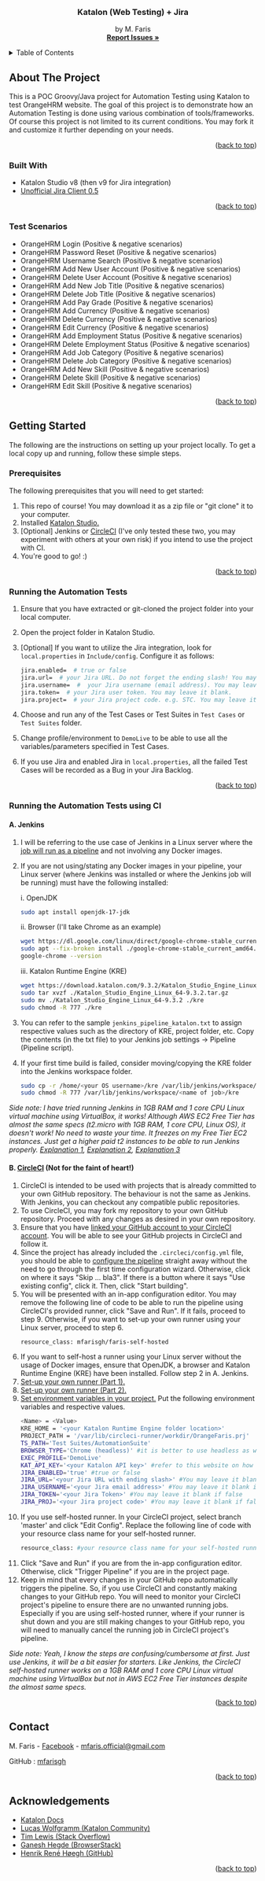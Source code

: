 <!-- Improved compatibility of back to top link: See: https://github.com/othneildrew/Best-README-Template/pull/73 -->
<a name="readme-top"></a>
<!--
*** Thanks for checking out the Best-README-Template. If you have a suggestion
*** that would make this better, please fork the repo and create a pull request
*** or simply open an issue with the tag "enhancement".
*** Don't forget to give the project a star!
*** Thanks again! Now go create something AMAZING! :D
-->



<!-- PROJECT LOGO -->
<br />
<div align="center">

<h3 align="center">Katalon (Web Testing) + Jira</h3>

  <p align="center">
    by M. Faris
    <br />
    <a href="https://github.com/mfarisgh/katalon_web_faris/issues"><strong>Report Issues »</strong></a>
    <br />
  </p>
</div>



<!-- TABLE OF CONTENTS -->
<details>
  <summary>Table of Contents</summary>
  <ol>
    <li>
      <a href="#about-the-project">About The Project</a>
      <ul>
        <li><a href="#built-with">Built With</a></li>
        <li><a href="#test-scenarios">Test Scenarios</a></li>
      </ul>
    </li>
    <li>
      <a href="#getting-started">Getting Started</a>
      <ul>
        <li><a href="#prerequisites">Prerequisites</a></li>
        <li><a href="#running-the-automation-tests">Running the Automation Tests</a></li>
        <li><a href="#running-the-automation-tests-using-ci">Running the Automation Tests using CI</a></li>
      </ul>
    </li>
    <li><a href="#contact">Contact</a></li>
    <li><a href="#acknowledgements">Acknowledgements</a></li>
  </ol>
</details>



<!-- ABOUT THE PROJECT -->
## About The Project

This is a POC Groovy/Java project for Automation Testing using Katalon to test OrangeHRM website. 
The goal of this project is to demonstrate how an Automation Testing is done using various combination of tools/frameworks. 
Of course this project is not limited to its current conditions. 
You may fork it and customize it further depending on your needs.

<p align="right">(<a href="#readme-top">back to top</a>)</p>


### Built With

* Katalon Studio v8 (then v9 for Jira integration)
* [Unofficial Jira Client 0.5](https://github.com/bobcarroll/jira-client)

<p align="right">(<a href="#readme-top">back to top</a>)</p>


### Test Scenarios

* OrangeHRM Login (Positive & negative scenarios)
* OrangeHRM Password Reset (Positive & negative scenarios)
* OrangeHRM Username Search (Positive & negative scenarios)
* OrangeHRM Add New User Account (Positive & negative scenarios)
* OrangeHRM Delete User Account (Positive & negative scenarios)
* OrangeHRM Add New Job Title (Positive & negative scenarios)
* OrangeHRM Delete Job Title (Positive & negative scenarios)
* OrangeHRM Add Pay Grade (Positive & negative scenarios)
* OrangeHRM Add Currency (Positive & negative scenarios)
* OrangeHRM Delete Currency (Positive & negative scenarios)
* OrangeHRM Edit Currency (Positive & negative scenarios)
* OrangeHRM Add Employment Status (Positive & negative scenarios)
* OrangeHRM Delete Employment Status (Positive & negative scenarios)
* OrangeHRM Add Job Category (Positive & negative scenarios)
* OrangeHRM Delete Job Category (Positive & negative scenarios)
* OrangeHRM Add New Skill (Positive & negative scenarios)
* OrangeHRM Delete Skill (Positive & negative scenarios)
* OrangeHRM Edit Skill (Positive & negative scenarios)

<p align="right">(<a href="#readme-top">back to top</a>)</p>



<!-- GETTING STARTED -->
## Getting Started

The following are the instructions on setting up your project locally.
To get a local copy up and running, follow these simple steps.

### Prerequisites

The following prerequisites that you will need to get started:

1. This repo of course! You may download it as a zip file or "git clone" it to your computer.
2. Installed [Katalon Studio.](https://katalon.com/download)
3. [Optional] Jenkins or [CircleCI](https://circleci.com/) (I've only tested these two, you may experiment with others at your own risk) if you intend to use the project with CI.
4. You're good to go! :)

<p align="right">(<a href="#readme-top">back to top</a>)</p>

### Running the Automation Tests

1. Ensure that you have extracted or git-cloned the project folder into your local computer.
2. Open the project folder in Katalon Studio.
3. [Optional] If you want to utilize the Jira integration, look for `local.properties` in `Include/config`. Configure it as follows:
   
   ```sh
   jira.enabled=  # true or false
   jira.url=  # your Jira URL. Do not forget the ending slash! You may leave it blank.
   jira.username=  #  your Jira username (email address). You may leave it blank.
   jira.token=  # your Jira user token. You may leave it blank.
   jira.project=  # your Jira project code. e.g. STC. You may leave it blank.
   ```
   
4. Choose and run any of the Test Cases or Test Suites in `Test Cases` or `Test Suites` folder.
5. Change profile/environment to `DemoLive` to be able to use all the variables/parameters specified in Test Cases.
6. If you use Jira and enabled Jira in `local.properties`, all the failed Test Cases will be recorded as a Bug in your Jira Backlog.

<p align="right">(<a href="#readme-top">back to top</a>)</p>

### Running the Automation Tests using CI

#### A. Jenkins

1. I will be referring to the use case of Jenkins in a Linux server where the [job will run as a pipeline](https://www.jenkins.io/doc/book/pipeline/getting-started/) and not involving any Docker images.
2. If you are not using/stating any Docker images in your pipeline, your Linux server (where Jenkins was installed or where the Jenkins job will be running) must have the following installed:
   
   i. OpenJDK
   
   ```sh
   sudo apt install openjdk-17-jdk
   ```
   ii. Browser (I'll take Chrome as an example)
   
   ```sh
   wget https://dl.google.com/linux/direct/google-chrome-stable_current_amd64.deb
   sudo apt --fix-broken install ./google-chrome-stable_current_amd64.deb
   google-chrome --version
   ```
   iii. Katalon Runtime Engine (KRE)
   
   ```sh
   wget https://download.katalon.com/9.3.2/Katalon_Studio_Engine_Linux_64-9.3.2.tar.gz
   sudo tar xvzf ./Katalon_Studio_Engine_Linux_64-9.3.2.tar.gz
   sudo mv ./Katalon_Studio_Engine_Linux_64-9.3.2 ./kre
   sudo chmod -R 777 ./kre
   ```
4. You can refer to the sample `jenkins_pipeline_katalon.txt` to assign respective values such as the directory of KRE, project folder, etc. Copy the contents (in the txt file) to your Jenkins job settings -> Pipeline (Pipeline script).
5. If your first time build is failed, consider moving/copying the KRE folder into the Jenkins workspace folder.
   ```sh
   sudo cp -r /home/<your OS username>/kre /var/lib/jenkins/workspace/<name of job>/kre
   sudo chmod -R 777 /var/lib/jenkins/workspace/<name of job>/kre
   ```

*Side note: I have tried running Jenkins in 1GB RAM and 1 core CPU Linux virtual machine using VirtualBox, it works!*
*Although AWS EC2 Free Tier has almost the same specs (t2.micro with 1GB RAM, 1 core CPU, Linux OS), it doesn't work! No need to waste your time. It freezes on my Free Tier EC2 instances.*
*Just get a higher paid t2 instances to be able to run Jenkins properly.*
*[Explanation 1](https://stackoverflow.com/questions/57991172/aws-ec2-t2-micro-unlimited-jenkins-maven-very-slow-build-hangs), [Explanation 2](https://stackoverflow.com/questions/71038504/when-jenkins-job-in-running-ip-gets-frozen-and-inaccessible), [Explanation 3](https://serverfault.com/questions/932544/ec2-instance-freezes)*

#### B. [CircleCI](https://circleci.com/) (Not for the faint of heart!)

1. CircleCI is intended to be used with projects that is already committed to your own GitHub repository. The behaviour is not the same as Jenkins. With Jenkins, you can checkout any compatible public repositories.
2. To use CircleCI, you may fork my repository to your own GitHub repository. Proceed with any changes as desired in your own repository.
3. Ensure that you have [linked your GitHub account to your CircleCI account](https://circleci.com/docs/getting-started/). You will be able to see your GitHub projects in CircleCI and follow it.
4. Since the project has already included the `.circleci/config.yml` file, you should be able to [configure the pipeline](https://circleci.com/docs/config-editor/) straight away without the need to go through the first time configuration wizard. Otherwise, click on where it says "Skip ... bla3". If there is a button where it says "Use existing config", click it. Then, click "Start building".
5. You will be presented with an in-app configuration editor. You may remove the following line of code to be able to run the pipeline using CircleCI's provided runner, click "Save and Run". If it fails, proceed to step 9. Otherwise, if you want to set-up your own runner using your Linux server, proceed to step 6.
   ```sh
   resource_class: mfarisgh/faris-self-hosted
   ```
6. If you want to self-host a runner using your Linux server without the usage of Docker images, ensure that OpenJDK, a browser and Katalon Runtime Engine (KRE) have been installed. Follow step 2 in A. Jenkins.
7. [Set-up your own runner (Part 1).](https://circleci.com/docs/local-cli/)
8. [Set-up your own runner (Part 2).](https://circleci.com/docs/install-machine-runner-3-on-linux/)
9. [Set environment variables in your project.](https://circleci.com/docs/set-environment-variable/#set-an-environment-variable-in-a-project) Put the following environment variables and respective values.
    ```sh
    <Name> = <Value>
    KRE_HOME = '<your Katalon Runtime Engine folder location>'
    PROJECT_PATH = '/var/lib/circleci-runner/workdir/OrangeFaris.prj'
    TS_PATH='Test Suites/AutomationSuite'
    BROWSER_TYPE='Chrome (headless)' #it is better to use headless as we will run it on a non-GUI Linux server
    EXEC_PROFILE='DemoLive'
    KAT_API_KEY='<your Katalon API key>' #refer to this website on how to get them https://docs-dev.katalon.com/katalon-platform/administer/settings/katalon-api-keys-in-katalon-studio#gsc.tab=0
    JIRA_ENABLED='true' #true or false
    JIRA_URL='<your Jira URL with ending slash>' #You may leave it blank if false
    JIRA_USERNAME='<your Jira email address>' #You may leave it blank if false
    JIRA_TOKEN='<your Jira Token>' #You may leave it blank if false
    JIRA_PROJ='<your Jira project code>' #You may leave it blank if false
    ```
10. If you use self-hosted runner. In your CircleCI project, select branch 'master' and click "Edit Config". Replace the following line of code with your resource class name for your self-hosted runner.
    ```sh
    resource_class: #your resource class name for your self-hosted runner
    ```
11. Click "Save and Run" if you are from the in-app configuration editor. Otherwise, click "Trigger Pipeline" if you are in the project page.
12. Keep in mind that every changes in your GitHub repo automatically triggers the pipeline. So, if you use CircleCI and constantly making changes to your GitHub repo. You will need to monitor your CircleCI project's pipeline to ensure there are no unwanted running jobs. Especially if you are using self-hosted runner, where if your runner is shut down and you are still making changes to your GitHub repo, you will need to manually cancel the running job in CircleCI project's pipeline.

*Side note: Yeah, I know the steps are confusing/cumbersome at first. Just use Jenkins, it will be a bit easier for starters.*
*Like Jenkins, the CircleCI self-hosted runner works on a 1GB RAM and 1 core CPU Linux virtual machine using VirtualBox but not in AWS EC2 Free Tier instances despite the almost same specs.*

<p align="right">(<a href="#readme-top">back to top</a>)</p>



<!-- CONTACT -->
## Contact

M. Faris - [Facebook](https://fb.me/its.me.eff) - mfaris.official@gmail.com

GitHub : [mfarisgh](https://github.com/mfarisgh)

<p align="right">(<a href="#readme-top">back to top</a>)</p>



<!-- ACKNOWLEDGMENTS -->
## Acknowledgements

* [Katalon Docs](https://docs.katalon.com/katalon-studio/create-test-cases/test-fixtures-and-test-listeners-test-hooks-in-katalon-studio)
* [Lucas Wolfgramm (Katalon Community)](https://forum.katalon.com/t/how-can-i-add-action-when-test-fails/84239/5)
* [Tim Lewis (Stack Overflow)](https://stackoverflow.com/questions/2263929/regarding-application-properties-file-and-environment-variable)
* [Ganesh Hegde (BrowserStack)](https://www.browserstack.com/guide/how-to-integrate-jira-with-selenium)
* [Henrik René Høegh (GitHub)](https://github.com/bobcarroll/jira-client/issues/52)

<p align="right">(<a href="#readme-top">back to top</a>)</p>



<!-- MARKDOWN LINKS & IMAGES -->
<!-- https://www.markdownguide.org/basic-syntax/#reference-style-links -->
